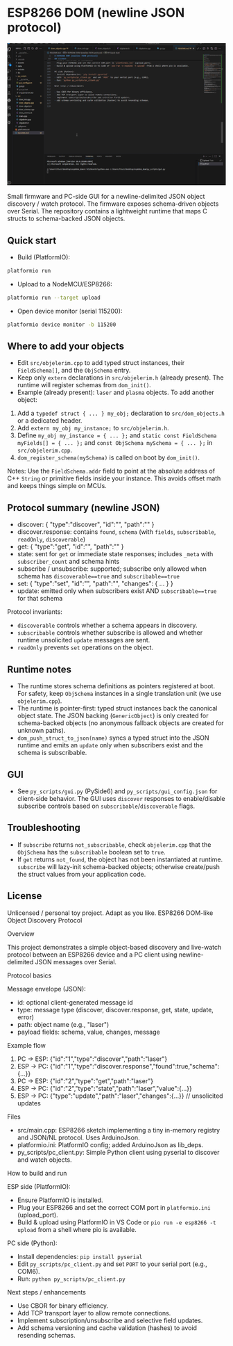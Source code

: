 # ESP8266 DOM (newline JSON protocol)

![demo](assests/Code_mKibcuj82H.gif)

Small firmware and PC-side GUI for a newline-delimited JSON object discovery / watch protocol. The firmware exposes schema-driven objects over Serial. The repository contains a lightweight runtime that maps C structs to schema-backed JSON objects.

## Quick start

- Build (PlatformIO):

```bash
platformio run
```

- Upload to a NodeMCU/ESP8266:

```bash
platformio run --target upload
```

- Open device monitor (serial 115200):

```bash
platformio device monitor -b 115200
```

## Where to add your objects

- Edit `src/objelerim.cpp` to add typed struct instances, their `FieldSchema[]`, and the `ObjSchema` entry.
- Keep only `extern` declarations in `src/objelerim.h` (already present). The runtime will register schemas from `dom_init()`.
- Example (already present): `laser` and `plasma` objects. To add another object:

1. Add a `typedef struct { ... } my_obj;` declaration to `src/dom_objects.h` or a dedicated header.
2. Add `extern my_obj my_instance;` to `src/objelerim.h`.
3. Define `my_obj my_instance = { ... };` and `static const FieldSchema myFields[] = { ... };` and `const ObjSchema mySchema = { ... };` in `src/objelerim.cpp`.
4. `dom_register_schema(mySchema)` is called on boot by `dom_init()`.

Notes: Use the `FieldSchema.addr` field to point at the absolute address of C++ `String` or primitive fields inside your instance. This avoids offset math and keeps things simple on MCUs.

## Protocol summary (newline JSON)

- discover: { "type":"discover", "id":"<id>", "path":"<name>" }
- discover.response: contains `found`, `schema` (with `fields`, `subscribable`, `readOnly`, `discoverable`)
- get: { "type":"get", "id":"<id>", "path":"<name>" }
- state: sent for `get` or immediate state responses; includes `_meta` with `subscriber_count` and schema hints
- subscribe / unsubscribe: supported; subscribe only allowed when schema has `discoverable==true` and `subscribable==true`
- set: { "type":"set", "id":"<id>", "path":"<name>", "changes": { ... } }
- update: emitted only when subscribers exist AND `subscribable==true` for that schema

Protocol invariants:
- `discoverable` controls whether a schema appears in discovery.
- `subscribable` controls whether subscribe is allowed and whether runtime unsolicited `update` messages are sent.
- `readOnly` prevents `set` operations on the object.

## Runtime notes

- The runtime stores schema definitions as pointers registered at boot. For safety, keep `ObjSchema` instances in a single translation unit (we use `objelerim.cpp`).
- The runtime is pointer-first: typed struct instances back the canonical object state. The JSON backing (`GenericObject`) is only created for schema-backed objects (no anonymous fallback objects are created for unknown paths).
- `dom_push_struct_to_json(name)` syncs a typed struct into the JSON runtime and emits an `update` only when subscribers exist and the schema is subscribable.

## GUI

- See `py_scripts/gui.py` (PySide6) and `py_scripts/gui_config.json` for client-side behavior. The GUI uses `discover` responses to enable/disable subscribe controls based on `subscribable`/`discoverable` flags.

## Troubleshooting

- If `subscribe` returns `not_subscribable`, check `objelerim.cpp` that the `ObjSchema` has the `subscribable` boolean set to `true`.
- If `get` returns `not_found`, the object has not been instantiated at runtime. `subscribe` will lazy-init schema-backed objects; otherwise create/push the struct values from your application code.

## License

Unlicensed / personal toy project. Adapt as you like.
ESP8266 DOM-like Object Discovery Protocol

Overview

This project demonstrates a simple object-based discovery and live-watch protocol between an ESP8266 device and a PC client using newline-delimited JSON messages over Serial.

Protocol basics

Message envelope (JSON):
- id: optional client-generated message id
- type: message type (discover, discover.response, get, state, update, error)
- path: object name (e.g., "laser")
- payload fields: schema, value, changes, message

Example flow

1) PC -> ESP: {"id":"1","type":"discover","path":"laser"}
2) ESP -> PC: {"id":"1","type":"discover.response","found":true,"schema":{...}}
3) PC -> ESP: {"id":"2","type":"get","path":"laser"}
4) ESP -> PC: {"id":"2","type":"state","path":"laser","value":{...}}
5) ESP -> PC: {"type":"update","path":"laser","changes":{...}}  // unsolicited updates

Files

- src/main.cpp: ESP8266 sketch implementing a tiny in-memory registry and JSON/NL protocol. Uses ArduinoJson.
- platformio.ini: PlatformIO config; added ArduinoJson as lib_deps.
- py_scripts/pc_client.py: Simple Python client using pyserial to discover and watch objects.

How to build and run

ESP side (PlatformIO):
- Ensure PlatformIO is installed.
- Plug your ESP8266 and set the correct COM port in `platformio.ini` (upload_port).
- Build & upload using PlatformIO in VS Code or `pio run -e esp8266 -t upload` from a shell where pio is available.

PC side (Python):
- Install dependencies: `pip install pyserial`
- Edit `py_scripts/pc_client.py` and set `PORT` to your serial port (e.g., COM6).
- Run: `python py_scripts/pc_client.py`

Next steps / enhancements

- Use CBOR for binary efficiency.
- Add TCP transport layer to allow remote connections.
- Implement subscription/unsubscribe and selective field updates.
- Add schema versioning and cache validation (hashes) to avoid resending schemas.

